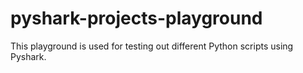 # pyshark-projects-playground

This playground is used for testing out different Python scripts using Pyshark.
